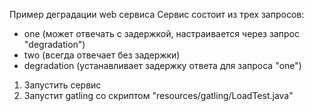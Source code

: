 Пример деградации web сервиса
Сервис состоит из трех запросов:
- one (может отвечать с задержкой, настраивается через запрос "degradation")
- two (всегда отвечает без задержки)
- degradation (устанавливает задержку ответа для запроса "one")

1. Запустить сервис
2. Запустит gatling co скриптом "resources/gatling/LoadTest.java"

